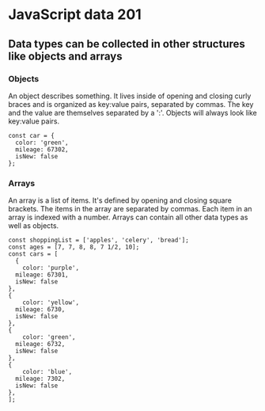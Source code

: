 # JavaScript data 201
## Data types can be collected in other structures like objects and arrays

### Objects
An object describes something. It lives inside of opening and closing curly braces and is organized as key:value pairs, separated by commas. The key and the value are themselves separated by a ':'. Objects will always look like key:value pairs.
```
const car = {
  color: 'green',
  mileage: 67302,
  isNew: false
};
```

### Arrays
An array is a list of items. It's defined by opening and closing square brackets. The items in the array are separated by commas. Each item in an array is indexed with a number. Arrays can contain all other data types as well as objects.
```
const shoppingList = ['apples', 'celery', 'bread'];
const ages = [7, 7, 8, 8, 7 1/2, 10];
const cars = [
  {
    color: 'purple',
  mileage: 67301,
  isNew: false
},
{
    color: 'yellow',
  mileage: 6730,
  isNew: false
},  
{
    color: 'green',
  mileage: 6732,
  isNew: false
},
{
    color: 'blue',
  mileage: 7302,
  isNew: false
},
];



```